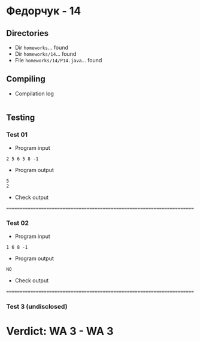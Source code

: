 # Федорчук - 14
## Directories
- Dir `homeworks`... found
- Dir `homeworks/14`... found
- File `homeworks/14/P14.java`... found
## Compiling
- Compilation log
```

```
## Testing
### Test 01
- Program input
```
2 5 6 5 8 -1

```
- Program output
```
5
2

```
- Check output
```
======================================================================

```
### Test 02
- Program input
```
1 6 8 -1

```
- Program output
```
NO

```
- Check output
```
======================================================================

```
### Test 3 (undisclosed)
# Verdict: **WA 3** - WA 3
